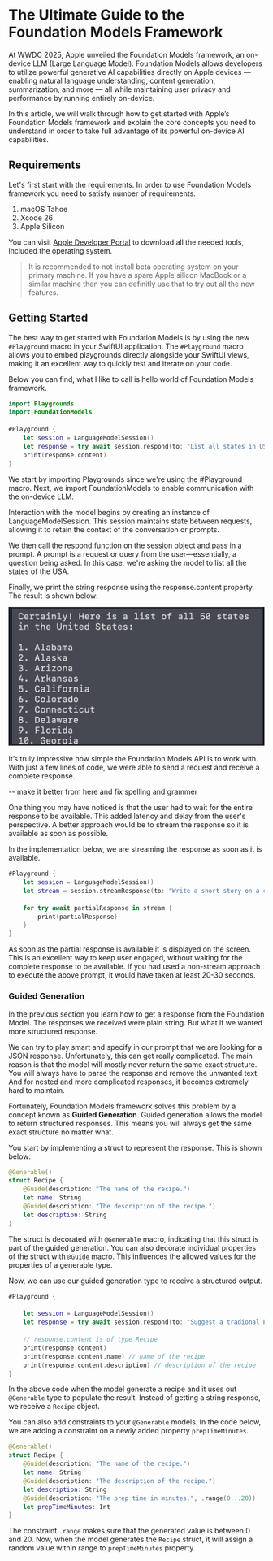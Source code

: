 # The Ultimate Guide to the Foundation Models Framework 

At WWDC 2025, Apple unveiled the Foundation Models framework, an on-device LLM (Large Language Model). Foundation Models allows developers to utilize powerful generative AI capabilities directly on Apple devices — enabling natural language understanding, content generation, summarization, and more — all while maintaining user privacy and performance by running entirely on-device.

In this article, we will walk through how to get started with Apple’s Foundation Models framework and explain the core concepts you need to understand in order to take full advantage of its powerful on-device AI capabilities.


## Requirements

Let's first start with the requirements. In order to use Foundation Models framework you need to satisfy number of requirements. 

1. macOS Tahoe 
2. Xcode 26
3. Apple Silicon 

You can visit [Apple Developer Portal](https://developer.apple.com/download/all/?q=Xcode) to download all the needed tools, included the operating system. 

> It is recommended to not install beta operating system on your primary machine. If you have a spare Apple silicon MacBook or a similar machine then you can definitly use that to try out all the new features. 

## Getting Started 

The best way to get started with Foundation Models is by using the new `#Playground` macro in your SwiftUI application. The `#Playground` macro allows you to embed playgrounds directly alongside your SwiftUI views, making it an excellent way to quickly test and iterate on your code.

Below you can find, what I like to call is hello world of Foundation Models framework. 

``` swift 
import Playgrounds
import FoundationModels

#Playground {
    let session = LanguageModelSession()
    let response = try await session.respond(to: "List all states in USA.")
    print(response.content)
}
```

We start by importing Playgrounds since we're using the #Playground macro. Next, we import FoundationModels to enable communication with the on-device LLM.

Interaction with the model begins by creating an instance of LanguageModelSession. This session maintains state between requests, allowing it to retain the context of the conversation or prompts.

We then call the respond function on the session object and pass in a prompt. A prompt is a request or query from the user—essentially, a question being asked. In this case, we're asking the model to list all the states of the USA.

Finally, we print the string response using the response.content property. The result is shown below:

![Listing all states in USA](/images/all-50-states.png)

It’s truly impressive how simple the Foundation Models API is to work with. With just a few lines of code, we were able to send a request and receive a complete response.

-- make it better from here and fix spelling and grammer 

One thing you may have noticed is that the user had to wait for the entire response to be available. This added latency and delay from the user's perspective. A better approach would be to stream the response so it is available as soon as possible.

In the implementation below, we are streaming the response as soon as it is available. 

``` swift 
#Playground {
    let session = LanguageModelSession()
    let stream = session.streamResponse(to: "Write a short story on a cat lost in the big city.")
    
    for try await partialResponse in stream {
        print(partialResponse)
    }
}
```

As soon as the partial response is available it is displayed on the screen. This is an excellent way to keep user engaged, without waiting for the complete response to be available. If you had used a non-stream approach to execute the above prompt, it would have taken at least 20-30 seconds.

### Guided Generation 

In the previous section you learn how to get a response from the Foundation Model. The responses we received were plain string. But what if we wanted more structured response. 

We can try to play smart and specify in our prompt that we are looking for a JSON response. Unfortunately, this can get really complicated. The main reason is that the model will mostly never return the same exact structure. You will always have to parse the response and remove the unwanted text. And for nested and more complicated responses, it becomes extremely hard to maintain. 

Fortunately, Foundation Models framework solves this problem by a concept known as **Guided Generation**. Guided generation allows the model to return structured responses. This means you will always get the same exact structure no matter what. 

You start by implementing a struct to represent the response. This is shown below: 

``` swift 
@Generable()
struct Recipe {
    @Guide(description: "The name of the recipe.")
    let name: String
    @Guide(description: "The description of the recipe.")
    let description: String
}
```

The struct is decorated with ```@Generable``` macro, indicating that this struct is part of the guided generation. You can also decorate individual properties of the struct with ```@Guide``` macro. This influences the allowed values for the properties of a generable type. 

Now, we can use our guided generation type to receive a structured output. 

``` swift 
#Playground {
    
    let session = LanguageModelSession()
    let response = try await session.respond(to: "Suggest a tradional Pakistani recipe", generating: Recipe.self)
    
    // response.content is of type Recipe
    print(response.content)
    print(response.content.name) // name of the recipe
    print(response.content.description) // description of the recipe
}
```

In the above code when the model generate a recipe and it uses out ```@Generable``` type to populate the result. Instead of getting a string response, we receive a ```Recipe``` object. 

You can also add constraints to your ```@Generable``` models. In the code below, we are adding a constraint on a newly added property ```prepTimeMinutes```. 

``` swift 
@Generable()
struct Recipe {
    @Guide(description: "The name of the recipe.")
    let name: String
    @Guide(description: "The description of the recipe.")
    let description: String
    @Guide(description: "The prep time in minutes.", .range(0...20))
    let prepTimeMinutes: Int
}
```

The constraint ```.range``` makes sure that the generated value is between 0 and 20. Now, when the model generates the ```Recipe``` struct, it will assign a random value within range to ```prepTimeMinutes``` property. 